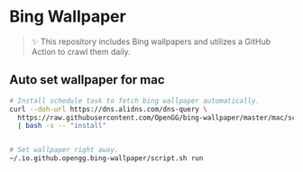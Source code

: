 # Bing Wallpaper

> :sparkles: This repository includes Bing wallpapers and utilizes a GitHub Action to crawl them daily.

## Auto set wallpaper for mac

```bash
# Install schedule task to fetch bing wallpaper automatically.
curl --doh-url https://dns.alidns.com/dns-query \
  https://raw.githubusercontent.com/OpenGG/bing-wallpaper/master/mac/script.sh \
  | bash -s -- "install"


# Set wallpaper right away.
~/.io.github.opengg.bing-wallpaper/script.sh run
  
```
